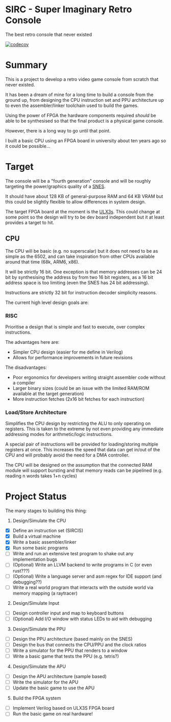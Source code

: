 # SIRC - Super Imaginary Retro Console

The best retro console that never existed

[![codecov](https://codecov.io/gh/NoxHarmonium/sirc/branch/main/graph/badge.svg?token=8VC7KHXLBI)](https://codecov.io/gh/NoxHarmonium/sirc)

# Summary

This is a project to develop a retro video game console from scratch that never existed.

It has been a dream of mine for a long time to build a console from the ground up,
from designing the CPU instruction set and PPU architecture up to even the assembler/linker
toolchain used to build the games.

Using the power of FPGA the hardware components required _should_ be able to be synthesised
so that the final product is a physical game console.

However, there is a long way to go until that point.

I built a basic CPU using an FPGA board in university about ten years ago so it could be possible...

# Target

The console will be a "fourth generation" console and will be roughly targeting the power/graphics quality of a [SNES](https://en.wikipedia.org/wiki/Super_Nintendo_Entertainment_System).

It should have about 128 KB of general-purpose RAM and 64 KB VRAM but this could be slightly flexible to allow differences
in system design.

The target FPGA board at the moment is the [ULX3s](https://www.crowdsupply.com/radiona/ulx3s).
This could change at some point so the design will try to be dev board independent but
it at least provides a target to hit.

## CPU

The CPU will be basic (e.g. no superscalar) but it does not need to be as simple as the 6502,
and can take inspiration from other CPUs available around that time (68k, ARM6, x86).

It will be strictly 16 bit. One exception is that memory addresses can be 24 bit by synthesising the address by from two 16 bit registers,
as a 16 bit address space is too limiting (even the SNES has 24 bit addressing).

Instructions are strictly 32 bit for instruction decoder simplicity reasons.

The current high level design goals are:

### RISC

Prioritise a design that is simple and fast to execute, over complex instructions.

The advantages here are:

- Simpler CPU design (easier for me define in Verilog)
- Allows for performance improvements in future revisions

The disadvantages:

- Poor ergonomics for developers writing straight assembler code without a compiler
- Larger binary sizes (could be an issue with the limited RAM/ROM available at the target generation)
- More instruction fetches (2x16 bit fetches for each instruction)

### Load/Store Architecture

Simplifies the CPU design by restricting the ALU to only operating on registers.
This is taken to the extreme by not even providing any immediate addressing modes for arithmetic/logic instructions.

A special pair of instructions will be provided for loading/storing multiple registers at once.
This increases the speed that data can get in/out of the CPU and will probably avoid the need for a DMA controller.

The CPU will be designed on the assumption that the connected RAM module will support bursting
and that memory reads can be pipelined (e.g. reading n words takes 1+n cycles)

# Project Status

The many stages to building this thing:

1. Design/Simulate the CPU

- [x] Define an instruction set (SIRCIS)
- [x] Build a virtual machine
- [x] Write a basic assembler/linker
- [x] Run some basic programs
- [ ] Write and run an extensive test program to shake out any implementation bugs
- [ ] (Optional) Write an LLVM backend to write programs in C (or even rust???)
- [ ] (Optional) Write a language server and asm regex for IDE support (and debugging??)
- [ ] Write a real world program that interacts with the outside world via memory mapping (a raytracer)

2. Design/Simulate Input

- [ ] Design controller input and map to keyboard buttons
- [ ] (Optional) Add I/O window with status LEDs to aid with debugging

3. Design/Simulate the PPU

- [ ] Design the PPU architecture (based mainly on the SNES)
- [ ] Design the bus that connects the CPU/PPU and the clock ratios
- [ ] Write a simulator for the PPU that renders to a window
- [ ] Write a basic game that tests the PPU (e.g. tetris?)

4. Design/Simulate the APU

- [ ] Design the APU architecture (sample based)
- [ ] Write the simulator for the APU
- [ ] Update the basic game to use the APU

5. Build the FPGA system

- [ ] Implement Verilog based on ULX3S FPGA board
- [ ] Run the basic game on real hardware!
